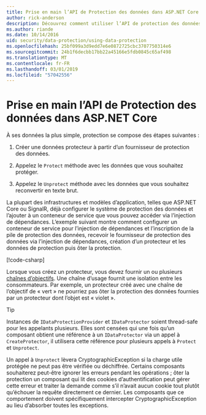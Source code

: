 ```yaml
---
title: Prise en main l’API de Protection des données dans ASP.NET Core
author: rick-anderson
description: Découvrez comment utiliser l’API de protection des données ASP.NET Core pour protéger et déprotéger les données dans une application.
ms.author: riande
ms.date: 10/14/2016
uid: security/data-protection/using-data-protection
ms.openlocfilehash: 25bf099a3d9edd7e6e0872725cbc3707750314e6
ms.sourcegitcommit: 24b1f6decbb17bb22a45166e5fdb0845c65af498
ms.translationtype: MT
ms.contentlocale: fr-FR
ms.lasthandoff: 03/01/2019
ms.locfileid: "57042556"
---
```

# <a name="get-started-with-the-data-protection-apis-in-aspnet-core"></a>Prise en main l’API de Protection des données dans ASP.NET Core

<a name="security-data-protection-getting-started"></a>

À ses données la plus simple, protection se compose des étapes suivantes :

1. Créer une données protecteur à partir d’un fournisseur de protection des données.

2. Appelez le `Protect` méthode avec les données que vous souhaitez protéger.

3. Appelez le `Unprotect` méthode avec les données que vous souhaitez reconvertir en texte brut.

La plupart des infrastructures et modèles d’application, telles que ASP.NET Core ou SignalR, déjà configurer le système de protection des données et l’ajouter à un conteneur de service que vous pouvez accéder via l’injection de dépendances. L’exemple suivant montre comment configurer un conteneur de service pour l’injection de dépendances et l’inscription de la pile de protection des données, recevoir le fournisseur de protection des données via l’injection de dépendances, création d’un protecteur et les données de protection puis ôter la protection.

[!code-csharp[](../../security/data-protection/using-data-protection/samples/protectunprotect.cs?highlight=26,34,35,36,37,38,39,40)]

Lorsque vous créez un protecteur, vous devez fournir un ou plusieurs [chaînes d’objectifs](xref:security/data-protection/consumer-apis/purpose-strings). Une chaîne d’usage fournit une isolation entre les consommateurs. Par exemple, un protecteur créé avec une chaîne de l’objectif de « vert » ne pourriez pas ôter la protection des données fournies par un protecteur dont l’objet est « violet ».

>[!TIP]
> Instances de `IDataProtectionProvider` et `IDataProtector` soient thread-safe pour les appelants plusieurs. Elles sont censées qui une fois qu’un composant obtient une référence à un `IDataProtector` via un appel à `CreateProtector`, il utilisera cette référence pour plusieurs appels à `Protect` et `Unprotect`.
>
>Un appel à `Unprotect` lèvera CryptographicException si la charge utile protégée ne peut pas être vérifiée ou déchiffrée. Certains composants souhaiterez peut-être ignorer les erreurs pendant les opérations ; ôter la protection un composant qui lit des cookies d’authentification peut gérer cette erreur et traiter la demande comme s’il n’avait aucun cookie tout plutôt qu’échouer la requête directement ce dernier. Les composants que ce comportement doivent spécifiquement intercepter CryptographicException au lieu d’absorber toutes les exceptions.

